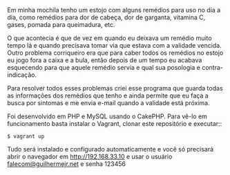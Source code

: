 
Em minha mochila tenho um estojo com alguns remédios para uso no dia a dia, como remédios para dor de cabeça, dor de garganta, vitamina C, gases, pomada para queimadura, etc.

O que acontecia é que de vez em quando eu deixava um remédio muito tempo lá e quando precisava tomar via que estava com a validade vencida. Outro problema corriqueiro era que para caber todos os remédios no estojo eu jogo fora a caixa e a bula, então depois de um tempo eu acabava esquecendo para que aquele remédio servia e qual sua posologia e contra-indicação.

Para resolver todos esses problemas criei esse programa que guarda todas as informações dos remédios que tenho e ainda permite que eu faça a busca por sintomas e me envia e-mail quando a validade está próxima.

Foi desenvolvido em PHP e MySQL usando o CakePHP. Para vê-lo em funcionamento basta instalar o Vagrant, clonar este repositório e executar::

	$ vagrant up

Tudo será instalado e configurado automaticamente e você só precisará abrir o navegador em http://192.168.33.10 e usar o usuário falecom@guilhermejr.net e senha 123456